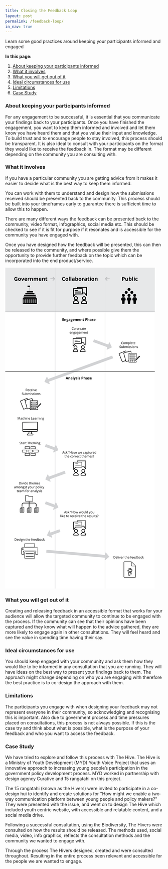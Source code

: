 ```yaml
---
title: Closing the Feedback Loop
layout: post
permalink: /feedback-loop/
in_nav: true
---
```

<div class="wrapper">
  <p class="t-intro">Learn some good practices around keeping your participants informed and engaged</p>

  <p><strong>In this page:</strong></p>

  <ol>
    <li><a href="#About-keeping-your-participants-informed">About keeping your participants informed</a></li>
    <li><a href="#What-it-involves">What it involves</a></li>
    <li><a href="#What-you-will-get-out-of-it">What you will get out of it</a></li>
    <li><a href="#Ideal-circumstances-for-use">Ideal circumstances for use</a></li>
    <li><a href="#Limitations">Limitations</a></li>
    <li><a href="#Case-Study">Case Study</a></li>
  </ol>

  <a name="About-keeping-your-participants-informed"></a>
  <h3> About keeping your participants informed</h3>

  <p>For any engagement to be successful, it is essential that you communicate your findings back to your participants. Once you have finished the engagement, you want to keep them informed and involved and let them know you have heard them and that you value their input and knowledge. To build trust and to encourage people to stay involved, this process should be transparent. It is also ideal to consult with your participants on the format they would like to receive the feedback in. The format may be different depending on the community you are consulting with.</p>

  <a name="What-it-involves"></a>
  <h3>What it involves</h3>

  <p>If you have a particular community you are getting advice from it makes it easier to decide what is the best way to keep them informed.</p>

  <p>You can work with them to understand and design how the submissions received should be presented back to the community.  This process should be built into your timeframes early to guarantee there is sufficient time to allow this to happen.</p>

  <p>There are many different ways the feedback can be presented back to the community, video format, infographics, social media etc. This should be checked to see if it is fit for purpose if it resonates and is accessible for the community you have engaged with.</p>

  <p>Once you have designed how the feedback will be presented, this can then be released to the community, and where possible give them the opportunity to provide further feedback on the topic which can be incorporated into the end product/service.</p>

  <img src="../assets/img/feedback-loop.png" alt="Best practice example if you have the money and time">

  <a name="What-you-will-get-out-of-it"></a>
  <h3>What you will get out of it</h3>

  <p>Creating and releasing feedback in an accessible format that works for your audience will allow the targeted community to continue to be engaged with the process. If the community can see that their opinions have been captured and they know what will happen to the advice gathered, they are more likely to engage again in other consultations. They will feel heard and see the value in spending time having their say.</p>

  <a name="Ideal-circumstances-for-use"></a>
  <h3>Ideal circumstances for use</h3>

  <p>You should keep engaged with your community and ask them how they would like to be informed in any consultation that you are running. They will have ideas on the best way to present your findings back to them. The approach might change depending on who you are engaging with therefore the best practice is to co-design the approach with them.</p>

  <a name="Limitations"></a>
  <h3>Limitations</h3>

  <p>The participants you engage with when designing your feedback may not represent everyone in their community, so acknowledging and recognising this is important. Also due to government process and time pressures placed on consultations, this process is not always possible. If this is the case try and think about what is possible, what is the purpose of your feedback and who you want to access the feedback.</p>

  <a name="Case-Study"></a>
  <h3>Case Study</h3>

  <p>We have tried to explore and follow this process with The Hive. The Hive is a Ministry of Youth Development (MYD) Youth Voice Project that uses an innovative approach to increasing young people’s participation in the government policy development process. MYD worked in partnership with design agency Curative and 15 rangatahi on this project.</p>

  <p>The 15 rangatahi (known as the Hivers) were invited to participate in a co-design hui to identify and create solutions for "How might we enable a two-way communication platform between young people and policy makers?" They were presented with the issue, and went on to design The Hive which included youth centric website, with accessible and relatable content, and a social media drive.</p>
  
  <p>Following a successful consultation, using the Biodiversity, The Hivers were consulted on how the results should be released. The methods used, social media, video, info graphics, reflects the consultation methods and the community we wanted to engage with.</p>
  
  <p>Through the process The Hivers designed, created and were consulted throughout. Resulting in the entire process been relevant and accessible for the people we are wanted to engage.
  </p>
</div>
